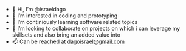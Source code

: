 - 👋 Hi, I’m @israeldago
- 👀 I’m interested in coding and prototyping
- 🌱 I’m continiously learning software related topics
- 💞️ I’m looking to collaborate on projects on which i can leverage my skillsets and also bring an added value into
- 📫 Can be reached at dagoisrael@gmail.com

<!---
israeldago/israeldago is a ✨ special ✨ repository because its `README.md` (this file) appears on your GitHub profile.
You can click the Preview link to take a look at your changes.
--->
